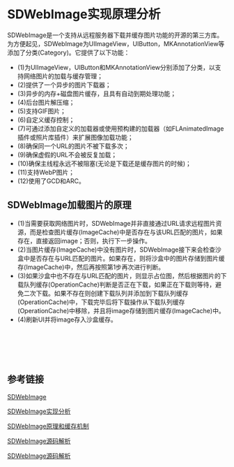 # SDWebImage实现原理分析

SDWebImage是一个支持从远程服务器下载并缓存图片功能的开源的第三方库。为方便起见，SDWebImage为UIImageView，UIButton，MKAnnotationView等添加了分类(Category)。它提供了以下功能：

* (1)为UIImageView，UIButton和MKAnnotationView分别添加了分类，以支持网络图片的加载与缓存管理；
* (2)提供了一个异步的图片下载器；
* (3)异步的内存+磁盘图片缓存，且具有自动到期处理功能；
* (4)后台图片解压缩；
* (5)支持GIF图片；
* (6)自定义缓存控制；
* (7)可通过添加自定义的加载器或使用预构建的加载器（如FLAnimatedImage插件或照片库插件）来扩展图像加载功能；
* (8)确保同一个URL的图片不被下载多次；
* (9)确保虚假的URL不会被反复加载；
* (10)确保主线程永远不被阻塞(无论是下载还是缓存图片的时候)；
* (11)支持WebP图片；
* (12)使用了GCD和ARC。

## SDWebImage加载图片的原理

* (1)当需要获取网络图片时，SDWebImage并非直接通过URL请求远程图片资源，而是检查图片缓存(ImageCache)中是否存在与该URL匹配的图片，如果存在，直接返回image；否则，执行下一步操作。
* (2)当图片缓存(ImageCache)中没有图片时，SDWebImage接下来会检查沙盒中是否存在与URL匹配的图片。如果存在，则将沙盒中的图片存储到图片缓存(ImageCache)中，然后再按照第1步再次进行判断。
* (3)如果沙盒中也不存在与URL匹配的图片，则显示占位图，然后根据图片的下载队列缓存(OperationCache)判断是否正在下载，如果正在下载则等待，避免二次下载。如果不存在则创建下载队列并添加到下载队列缓存(OperationCache)中，下载完毕后将下载操作从下载队列缓存(OperationCache)中移除，并且将image存储到图片缓存(ImageCache)中。
* (4)刷新UI并将image存入沙盒缓存。


<br />
<br />
<br />
<br />

## 参考链接

[SDWebImage](https://github.com/SDWebImage/SDWebImage)

[SDWebImage实现分析](http://southpeak.github.io/2015/02/07/sourcecode-sdwebimage/)


[SDWebImage原理和缓存机制](https://www.xubojoy.cn/2018/08/13/SDWebImage%E5%8E%9F%E7%90%86%E5%92%8C%E7%BC%93%E5%AD%98%E6%9C%BA%E5%88%B6/)

[SDWebImage源码解析](https://juejin.im/post/5bbec080e51d450e4d3021c0)

[SDWebImage源码解析](https://www.jianshu.com/p/29ab0939f7ec)



